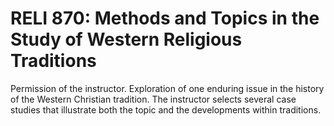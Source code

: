 # RELI 870: Methods and Topics in the Study of Western Religious Traditions

Permission of the instructor. Exploration of one enduring issue in the history of the Western Christian tradition. The instructor selects several case studies that illustrate both the topic and the developments within traditions.